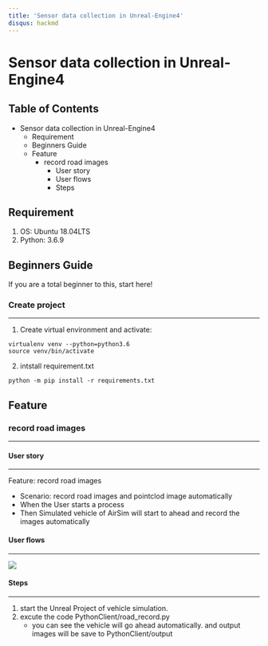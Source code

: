 ```yaml
---
title: 'Sensor data collection in Unreal-Engine4'
disqus: hackmd
---
```


Sensor data collection in Unreal-Engine4
===

## Table of Contents

* Sensor data collection in Unreal-Engine4
  * Requirement
  * Beginners Guide
  * Feature
    * record road images
      * User story
      * User flows
      * Steps

## Requirement
1. OS: Ubuntu 18.04LTS
2. Python: 3.6.9

## Beginners Guide

If you are a total beginner to this, start here!

### Create project
---
1. Create virtual environment and activate:
```shell=
virtualenv venv --python=python3.6
source venv/bin/activate
```
2. intstall requirement.txt
```shell=
python -m pip install -r requirements.txt 
```

## Feature 
### record road images
---

#### User story
---

Feature: record road images

* Scenario: record road images and pointclod image automatically
* When the User starts a process
* Then Simulated vehicle of AirSim will start to ahead and record the images automatically

#### User flows
---
![](https://i.imgur.com/DtEP32K.png)

#### Steps
---
1. start the Unreal Project of vehicle simulation.
2. excute the code PythonClient/road_record.py
    * you can see the vehicle will go ahead automatically. and output images will be save to PythonClient/output


